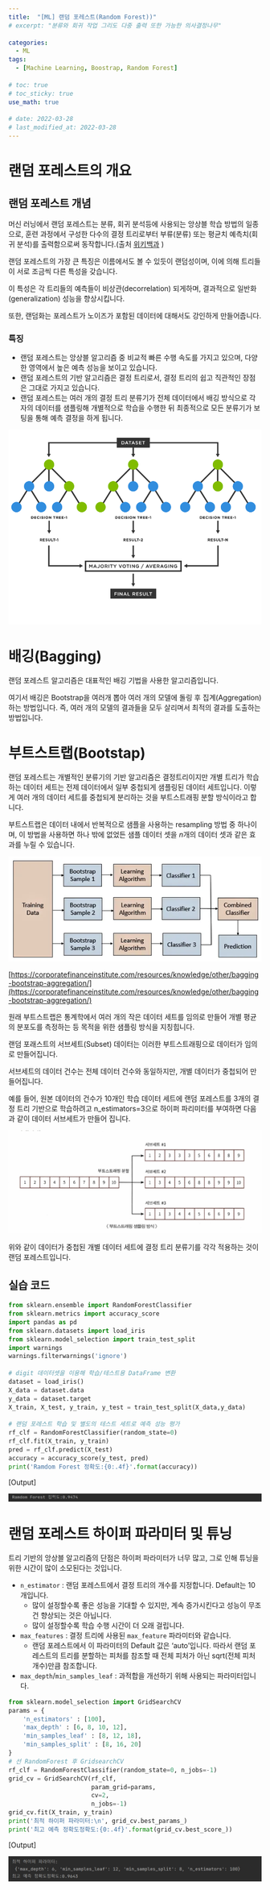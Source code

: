 ```yaml
---
title:  "[ML] 랜덤 포레스트(Random Forest))"
# excerpt: "분류와 회귀 작업 그리도 다중 출력 또한 가능한 의사결정나무"

categories:
  - ML
tags:
  - [Machine Learning, Boostrap, Random Forest]

# toc: true
# toc_sticky: true
use_math: true

# date: 2022-03-28
# last_modified_at: 2022-03-28
---
```


# 랜덤 포레스트의 개요

## 랜덤 포레스트 개념

머신 러닝에서 랜덤 포레스트는 분류, 회귀 분석등에 사용되는 앙상블 학습 방법의 일종으로, 훈련 과정에서 구성한 다수의 결정 트리로부터 부류(분류) 또는 평균치 예측치(회귀 분석)를 출력함으로써 동작합니다.(출처 [위키백과](https://ko.wikipedia.org/wiki/%EB%9E%9C%EB%8D%A4_%ED%8F%AC%EB%A0%88%EC%8A%A4%ED%8A%B8) )

랜덤 포레스트의 가장 큰 특징은 이름에서도 볼 수 있듯이 랜덤성이며, 이에 의해 트리들이 서로 조금씩 다른 특성을 갖습니다.

이 특성은 각 트리들의 예측들이 비상관(decorrelation) 되게하며, 결과적으로 일반화(generalization) 성능을 향상시킵니다. 

또한, 랜덤화는 포레스트가 노이즈가 포함된 데이터에 대해서도 강인하게 만들어줍니다. 

### 특징

- 랜덤 포레스트는 앙상블 알고리즘 중 비교적 빠른 수행 속도를 가지고 있으며, 다양한 영역에서 높은 예측 성능을 보이고 있습니다.
- 랜덤 포레스트의 기반 알고리즘은 결정 트리로서, 결정 트리의 쉽고 직관적인 장점은 그대로 가지고 있습니다.
- 랜덤 포레스트는 여러 개의 결정 트리 분류기가 전체 데이터에서 배깅 방식으로 각자의 데이터를 샘플링해 개별적으로 학습을 수행한 뒤 최종적으로 모든 분류기가 보팅을 통해 예측 결정을 하게 됩니다.

![Untitled.png](/assets/images/posts/MachineLearning/2022-03-28-Random-Forest/Untitled.png)

# 배깅(Bagging)

랜덤 포레스트 알고리즘은 대표적인 배깅 기법을 사용한 알고리즘입니다.

여기서 배깅은 Bootstrap을 여러개 뽑아 여러 개의 모델에 돌링 후 집계(Aggregation)하는 방법입니다. 즉, 여러 개의 모델의 결과들을 모두 살리며서 최적의 결과를 도출하는 방법입니다.

# 부트스트랩(Bootstap)

랜덤 포레스트는 개별적인 분류기의 기반 알고리즘은 결정트리이지만 개별 트리가 학습하는 데이터 세트는 전제 데이터에서 일부 중첩되게 샘플링된 데이터 세트입니다. 이렇게 여러 개의 데이터 세트를 중첩되게 분리하는 것을 부트스트래핑 분할 방식이라고 합니다. 

부트스트랩은 데이터 내에서 반복적으로 샘플을 사용하는 resampling 방법 중 하나이며,  이 방법을 사용하면 하나 밖에 없었든 샘플 데이터 셋을 $n$개의 데이터 셋과 같은 효과를 누릴 수 있습니다.

![bagging.webp](/assets/images/posts/MachineLearning/2022-03-28-Random-Forest/bagging.webp)

[https://corporatefinanceinstitute.com/resources/knowledge/other/bagging-bootstrap-aggregation/](https://corporatefinanceinstitute.com/resources/knowledge/other/bagging-bootstrap-aggregation/)

원래 부트스트랩은 통계학에서 여러 개의 작은 데이터 세트를 임의로 만들어 개별 평균의 분포도를 측정하는 등 목적을 위한 샘플링 방식을 지칭힙니다.

랜덤 포래스트의 서브세트(Subset) 데이터는 이러한 부트스트래핑으로 데이터가 임의로 만들어집니다. 

서브세트의 데이터 건수는 전체 데이터 건수와 동일하지만, 개별 데이터가 중첩되어 만들어집니다. 

예를 들어, 원본 데이터의 건수가 10개인 학습 데이터 세트에 랜덤 포레스트를 3개의 결정 트리 기반으로 학습하려고 n_estimators=3으로 하이퍼 파리미터를 부여하면 다음과 같이 데이터 서브세트가 만들어 집니다. 

![Untitled1.png](/assets/images/posts/MachineLearning/2022-03-28-Random-Forest/Untitled1.png)

위와 같이 데이터가 중첩된 개별 데이터 세트에 결정 트리 분류기를 각각 적용하는 것이 랜덤 포레스트입니다.

## 실습 코드

```python
from sklearn.ensemble import RandomForestClassifier
from sklearn.metrics import accuracy_score
import pandas as pd
from sklearn.datasets import load_iris
from sklearn.model_selection import train_test_split
import warnings
warnings.filterwarnings('ignore')

# digit 데이터셋을 이용해 학습/테스트용 DataFrame 변환
dataset = load_iris()
X_data = dataset.data
y_data = dataset.target
X_train, X_test, y_train, y_test = train_test_split(X_data,y_data)

# 랜덤 포레스트 학습 및 별도의 테스트 세트로 예측 성능 평가
rf_clf = RandomForestClassifier(random_state=0)
rf_clf.fit(X_train, y_train)
pred = rf_clf.predict(X_test)
accuracy = accuracy_score(y_test, pred)
print('Ramdom Forest 정확도:{0:.4f}'.format(accuracy))
```

[Output]

![Untitled2.png](/assets/images/posts/MachineLearning/2022-03-28-Random-Forest/Untitled2.png)

# 랜덤 포레스트 하이퍼 파라미터 및 튜닝

트리 기반의 앙상블 알고리즘의 단점은 하이퍼 파라미터가 너무 많고, 그로 인해 튜닝을 위한 시간이 많이 소모된다는 것입니다. 

- `n_estimator` : 랜덤 포레스트에서 결정 트리의 개수를 지정합니다. Default는 10개입니다.
    - 많이 설정할수록 좋은 성능을 기대할 수 있지만, 계속 증가시킨다고 성능이 무조건 향상되는 것은 아닙니다.
    - 많이 설정할수록 학습 수행 시간이 더 오래 걸립니다.
- `max_features` : 결정 트리에 사용된 `max_feature` 파라미터와 같습니다.
    - 랜덤 포레스트에서 이 파라미터의 Default 값은 ‘auto’입니다. 따라서  랜덤 포레스트의 트리를 분할하는 피처를 참조할 때 전체 피처가 아닌 sqrt(전체 피처 개수)만큼 참조합니다.
- `max_depth`/`min_samples_leaf` : 과적합을 개선하기 위해 사용되는 파라미터입니다.

```python
from sklearn.model_selection import GridSearchCV
params = {
    'n_estimators' : [100],
    'max_depth' : [6, 8, 10, 12],
    'min_samples_leaf' : [8, 12, 18],
    'min_samples_split' : [8, 16, 20]
}
# 선 RandomForest 후 GridsearchCV
rf_clf = RandomForestClassifier(random_state=0, n_jobs=-1)
grid_cv = GridSearchCV(rf_clf,
                       param_grid=params,
                       cv=2,
                       n_jobs=-1)
grid_cv.fit(X_train, y_train)
print('최적 하이퍼 파라미터:\n', grid_cv.best_params_)
print('최고 예측 정확도정확도:{0:.4f}'.format(grid_cv.best_score_))
```

[Output]

![Untitled3.png](/assets/images/posts/MachineLearning/2022-03-28-Random-Forest/Untitled3.png)